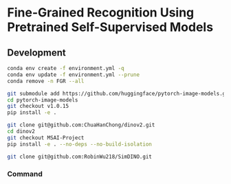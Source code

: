 # Fine-Grained Recognition Using Pretrained Self-Supervised Models

## Development

```bash
conda env create -f environment.yml -q
conda env update -f environment.yml --prune
conda remove -n FGR --all

git submodule add https://github.com/huggingface/pytorch-image-models.git
cd pytorch-image-models
git checkout v1.0.15
pip install -e .

git clone git@github.com:ChuaHanChong/dinov2.git
cd dinov2
git checkout MSAI-Project
pip install -e . --no-deps --no-build-isolation

git clone git@github.com:RobinWu218/SimDINO.git
```

### Command
